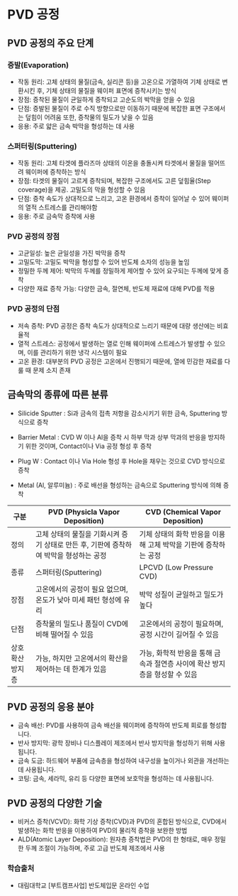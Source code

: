 # PVD 공정


## PVD 공정의 주요 단계

### 증발(Evaporation)

- 작동 원리: 고체 상태의 물질(금속, 실리콘 등)을 고온으로 가열하여 기체 상태로 변환시킨 후, 기체 상태의 물질을 웨이퍼 표면에 증착시키는 방식
- 장점: 증착된 물질이 균일하게 증착되고 고순도의 박막을 얻을 수 있음
- 단점: 증발된 물질이 주로 수직 방향으로만 이동하기 때문에 복잡한 표면 구조에서는 덮힘이 어려움 또한, 증착물의 밀도가 낮을 수 있음
- 응용: 주로 얇은 금속 박막을 형성하는 데 사용

### 스퍼터링(Sputtering)

- 작동 원리: 고체 타겟에 플라즈마 상태의 이온을 충돌시켜 타겟에서 물질을 떨어뜨려 웨이퍼에 증착하는 방식
- 장점: 타겟의 물질이 고르게 증착되며, 복잡한 구조에서도 고른 덮힘율(Step coverage)을 제공. 고밀도의 막을 형성할 수 있음
- 단점: 증착 속도가 상대적으로 느리고, 고온 환경에서 증착이 일어날 수 있어 웨이퍼의 열적 스트레스를 관리해야함
- 응용: 주로 금속막 증착에 사용

### PVD 공정의 장점

- 고균일성: 높은 균일성을 가진 박막을 증착
- 고밀도막: 고밀도 박막을 형성할 수 있어 반도체 소자의 성능을 높임
- 정밀한 두께 제어: 박막의 두께를 정밀하게 제어할 수 있어 요구되는 두께에 맞게 증착
- 다양한 재료 증착 가능: 다양한 금속, 절연체, 반도체 재료에 대해 PVD를 적용

### PVD 공정의 단점

- 저속 증착: PVD 공정은 증착 속도가 상대적으로 느리기 때문에 대량 생산에는 비효율적
- 열적 스트레스: 공정에서 발생하는 열로 인해 웨이퍼에 스트레스가 발생할 수 있으며, 이를 관리하기 위한 냉각 시스템이 필요
- 고온 환경: 대부분의 PVD 공정은 고온에서 진행되기 때문에, 열에 민감한 재료를 다룰 때 문제 소지 존재

## 금속막의 종류에 따른 분류

- Silicide Sputter : Si과 금속의 접촉 저항을 감소시키기 위한 금속, Sputtering 방식으로 증착

- Barrier Metal : CVD W 이나 Al을 증착 시 하부 막과 상부 막과의 반응을 방지하기 위한 것이며, Contact이나 Via 공정 형성 후 증착

- Plug W : Contact 이나 Via Hole 형성 후 Hole을 채우는 것으로 CVD 방식으로 증착

- Metal (Al, 알루미늄) : 주로 배선을 형성하는 금속으로 Sputtering 방식에 의해 증착

|구분|PVD (Physicla Vapor Deposition) |CVD (Chemical Vapor Deposition)|
|--|--|--|
|정의|고체 상태의 물질을 기화시켜 증기 상태로 만든 후, 기판에 증착하여 박막을 형성하는 공정|기체 상태의 화학 반응을 이용해 고체 박막을 기판에 증착하는 공정|
|종류|스퍼터링(Sputtering)|LPCVD (Low Pressure CVD)|
|장점|고온에서의 공정이 필요 없으며, 온도가 낮아 미세 패턴 형성에 유리|박막 성질이 균일하고 밀도가 높다|
|단점|증착물의 밀도나 품질이 CVD에 비해 떨어질 수 있음|고온에서의 공정이 필요하며, 공정 시간이 길어질 수 있음|
|상호 확산 방지층|가능, 하지만 고온에서의 확산을 제어하는 데 한계가 있음|가능, 화학적 반응을 통해 금속과 절연층 사이에 확산 방지층을 형성할 수 있음|

## PVD 공정의 응용 분야

- 금속 배선: PVD를 사용하여 금속 배선을 웨이퍼에 증착하여 반도체 회로를 형성합니다.
- 반사 방지막: 광학 장비나 디스플레이 제조에서 반사 방지막을 형성하기 위해 사용됩니다.
- 금속 도금: 하드웨어 부품에 금속층을 형성하여 내구성을 높이거나 외관을 개선하는 데 사용됩니다.
- 코팅: 금속, 세라믹, 유리 등 다양한 표면에 보호막을 형성하는 데 사용됩니다.

## PVD 공정의 다양한 기술

- 비커스 증착(VCVD): 화학 기상 증착(CVD)과 PVD의 혼합된 방식으로, CVD에서 발생하는 화학 반응을 이용하여 PVD의 물리적 증착을 보완한 방법
- ALD(Atomic Layer Deposition): 원자층 증착법은 PVD의 한 형태로, 매우 정밀한 두께 조절이 가능하며, 주로 고급 반도체 제조에서 사용

### 학습출처

- 대림대학교 [부트캠프사업] 반도체입문 온라인 수업
